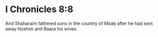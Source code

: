 # I Chronicles 8:8

And Shaharaim fathered sons in the country of Moab after he had sent away Hushim and Baara his wives.
